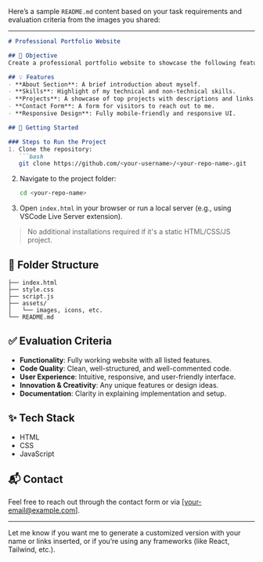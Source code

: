 
Here’s a sample `README.md` content based on your task requirements and evaluation criteria from the images you shared:

---

```markdown
# Professional Portfolio Website

## 🌟 Objective
Create a professional portfolio website to showcase the following features. This serves as an online resume and a representation of your skills and projects.

## 💡 Features
- **About Section**: A brief introduction about myself.
- **Skills**: Highlight of my technical and non-technical skills.
- **Projects**: A showcase of top projects with descriptions and links.
- **Contact Form**: A form for visitors to reach out to me.
- **Responsive Design**: Fully mobile-friendly and responsive UI.

## 🚀 Getting Started

### Steps to Run the Project
1. Clone the repository:
   ```bash
   git clone https://github.com/<your-username>/<your-repo-name>.git
   ```
2. Navigate to the project folder:
   ```bash
   cd <your-repo-name>
   ```
3. Open `index.html` in your browser or run a local server (e.g., using VSCode Live Server extension).

> No additional installations required if it's a static HTML/CSS/JS project.

## 📂 Folder Structure
```
├── index.html
├── style.css
├── script.js
├── assets/
│   └── images, icons, etc.
└── README.md
```

## ✅ Evaluation Criteria

- **Functionality**: Fully working website with all listed features.
- **Code Quality**: Clean, well-structured, and well-commented code.
- **User Experience**: Intuitive, responsive, and user-friendly interface.
- **Innovation & Creativity**: Any unique features or design ideas.
- **Documentation**: Clarity in explaining implementation and setup.

## ✨ Tech Stack
- HTML
- CSS
- JavaScript

## 📬 Contact
Feel free to reach out through the contact form or via [your-email@example.com].

---

Let me know if you want me to generate a customized version with your name or links inserted, or if you’re using any frameworks (like React, Tailwind, etc.).
